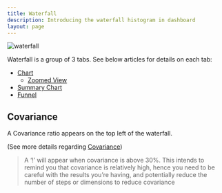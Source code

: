 ```yaml
---
title: Waterfall
description: Introducing the waterfall histogram in dashboard
layout: page
---
```


![waterfall]({{site.url}}/{{site.baseurl}}/core_app/compare/web_application/dashboard/waterfall/images/waterfall.png )

Waterfall is a group of 3 tabs. See below articles for details on each tab:

* [Chart]({{site.url}}/{{site.baseurl}}/core_app/compare/web_application/dashboard/waterfall/chart)
    * [Zoomed View]({{site.url}}/{{site.baseurl}}/core_app/compare/web_application/dashboard/waterfall/chart/zoomed_view)
* [Summary Chart]({{site.url}}/{{site.baseurl}}/core_app/compare/web_application/dashboard/waterfall/summary_chart)
* [Funnel]({{site.url}}/{{site.baseurl}}/core_app/compare/web_application/dashboard/waterfall/funnel)

## Covariance

A Covariance ratio appears on the top left of the waterfall.

(See more details regarding [Covariance]({{site.url}}/{{site.baseurl}}/core_app/compare/model/waterfall/covariance))

> A ‘!’ will appear when covariance is above 30%. This intends to remind you that covariance is relatively high, hence you need to be careful with the results you’re having, and potentially reduce the number of steps or dimensions to reduce covariance
